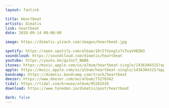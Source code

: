 ```yaml
---
layout: fanlink

title: Heartbeat
artists: Dimatis
link: heartbeat
date: 2018-09-14 00:00:00

image: https://dimatis.yizack.com/images/heartbeat.jpg

spotify: https://open.spotify.com/album/1DrIfVyeglx7vTnyV4BZW3
soundcloud: https://soundcloud.com/dimatis/heartbeat
youtube: https://youtu.be/gxJnzT_NmBA
itunes: https://music.apple.com/us/album/heartbeat-single/1436304315?app=itunes
apple: https://music.apple.com/us/album/heartbeat-single/1436304315?app=music
bandcamp: https://dimatis.bandcamp.com/track/heartbeat
deezer: https://www.deezer.com/en/album/73276542
tidal: https://tidal.com/browse/album/95261526
download: https://www.toneden.io/dimatis/post/heartbeat

dark: false
---
```

